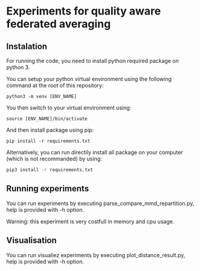 # Experiments for quality aware federated averaging

## Instalation

For running the code, you need to install python required package on python 3. 

You can setup your python virtual environment using the following command at the root of this repository:
```shell
python3 -m venv [ENV_NAME]
```
You then switch to your virtual environment using:
```shell
source [ENV_NAME]/bin/activate
```

And then install package using pip:
```shell
pip install -r requirements.txt
```

Alternatively, you can run directily install all package on your computer (which is not recommanded) by using:
```bash
pip3 install -r requirements.txt
```

## Running experiments

You can run experiments by executing  parse_compare_mmd_repartition.py, help is provided with -h option.

Warning: this experiment is very costfull in memory and cpu usage.

## Visualisation

You can run visualiez experiments by executing plot_distance_result.py, help is provided with -h option.
